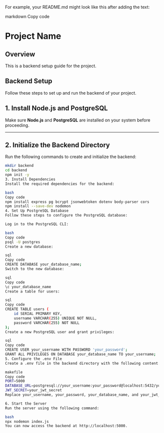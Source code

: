 For example, your README.md might look like this after adding the text:

markdown
Copy code
# Project Name

## Overview
This is a backend setup guide for the project.

## Backend Setup

Follow these steps to set up and run the backend of your project.

## 1. Install Node.js and PostgreSQL
Make sure **Node.js** and **PostgreSQL** are installed on your system before proceeding.

---

## 2. Initialize the Backend Directory
Run the following commands to create and initialize the backend:

```bash
mkdir backend
cd backend
npm init -y
3. Install Dependencies
Install the required dependencies for the backend:

bash
Copy code
npm install express pg bcrypt jsonwebtoken dotenv body-parser cors
npm install --save-dev nodemon
4. Set Up PostgreSQL Database
Follow these steps to configure the PostgreSQL database:

Log in to the PostgreSQL CLI:

bash
Copy code
psql -U postgres
Create a new database:

sql
Copy code
CREATE DATABASE your_database_name;
Switch to the new database:

sql
Copy code
\c your_database_name
Create a table for users:

sql
Copy code
CREATE TABLE users (
    id SERIAL PRIMARY KEY,
    username VARCHAR(255) UNIQUE NOT NULL,
    password VARCHAR(255) NOT NULL
);
Create a new PostgreSQL user and grant privileges:

sql
Copy code
CREATE USER your_username WITH PASSWORD 'your_password';
GRANT ALL PRIVILEGES ON DATABASE your_database_name TO your_username;
5. Configure the .env File
Create a .env file in the backend directory with the following content:

makefile
Copy code
PORT=5000
DATABASE_URL=postgresql://your_username:your_password@localhost:5432/your_database_name
JWT_SECRET=your_jwt_secret
Replace your_username, your_password, your_database_name, and your_jwt_secret with your actual values.

6. Start the Server
Run the server using the following command:

bash
npx nodemon index.js
You can now access the backend at http://localhost:5000.








